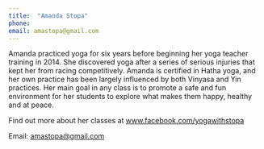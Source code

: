 ```yaml
---
title:  "Amanda Stopa"
phone:
email: amastopa@gmail.com
---
```

Amanda practiced yoga for six years before beginning her yoga teacher training in 2014. She discovered yoga after a series of serious injuries that kept her from racing competitively. Amanda is certified in Hatha yoga, and her own practice has been largely influenced by both Vinyasa and Yin practices. Her main goal in any class is to promote a safe and fun environment for her students to explore what makes them happy, healthy and at peace.

Find out more about her classes at <a href="http://www.facebook.com/yogawithstopa">www.facebook.com/yogawithstopa</a>

Email: <a href="mailto:amastopa@gmail.com">amastopa@gmail.com</a>
